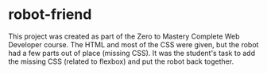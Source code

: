 # robot-friend

This project was created as part of the Zero to Mastery Complete Web Developer course. The HTML and most of the CSS were given, but the robot had a few parts out of place (missing CSS). It was the student's task to add the missing CSS (related to flexbox) and put the robot back together.
